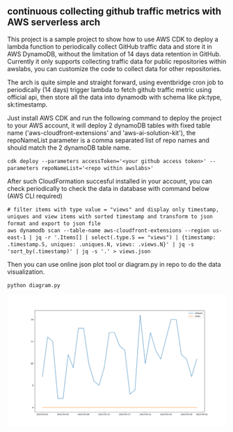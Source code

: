## continuous collecting github traffic metrics with AWS serverless arch

This project is a sample project to show how to use AWS CDK to deploy a lambda function to periodically collect GitHub traffic data and store it in AWS DynamoDB, without the limitation of 14 days data retention in GitHub. Currently it only supports collecting traffic data for public repositories within awslabs, you can customize the code to collect data for other repositories.

The arch is quite simple and straight forward, using eventbridge cron job to periodically (14 days) trigger lambda to fetch github traffic metric using official api, then store all the data into dynamodb with schema like pk:type, sk:timestamp.

Just install AWS CDK and run the following command to deploy the project to your AWS account, it will deploy 2 dynamoDB tables with fixed table name ('aws-cloudfront-extensions' and 'aws-ai-solution-kit'), the repoNameList parameter is a comma separated list of repo names and should match the 2 dynamoDB table name.
```
cdk deploy --parameters accessToken='<your github access token>' --parameters repoNameList='<repo within awslabs>'
```

After such CloudFormation succesful installed in your account, you can check periodically to check the data in database with command below (AWS CLI required)

```
# filter items with type value = "views" and display only timestamp, uniques and view items with sorted timestamp and transform to json format and export to json file
aws dynamodb scan --table-name aws-cloudfront-extensions --region us-east-1 | jq -r '.Items[] | select(.type.S == "views") | {timestamp: .timestamp.S, uniques: .uniques.N, views: .views.N}' | jq -s 'sort_by(.timestamp)' | jq -s '.' > views.json
```

Then you can use online json plot tool or diagram.py in repo to do the data visualization.
```
python diagram.py
```

![GitHubTraffic](./GitHubTraffic.png)
